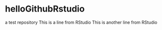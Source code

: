 # helloGithubRstudio
a test repository
This is a line from RStudio
This is another line from RStudio